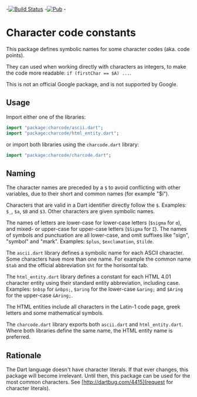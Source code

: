 -[![Build Status](https://travis-ci.org/lrhn/charcode.svg?branch=master)](https://travis-ci.org/lrhn/charcode)
-[![Pub](https://img.shields.io/pub/v/charcode.svg)](https://pub.dev/packages/charcode) -

# Character code constants

This package defines symbolic names for some character codes (aka. code points).

They can used when working directly with characters as integers,
to make the code more readable: `if (firstChar == $A) ...`.

This is not an official Google package, and is not supported by Google.

## Usage

Import either one of the libraries:
```dart
import "package:charcode/ascii.dart";
import "package:charcode/html_entity.dart";
```
or import both libraries using the `charcode.dart` library:
```dart
import "package:charcode/charcode.dart";
```

## Naming

The character names are preceded by a `$` to avoid conflicting with other
variables, due to their short and common names (for example "$i").

Characters that are valid in a Dart identifier directly follow the `$`.
Examples: `$_`, `$a`, `$B` and `$3`. Other characters are given symbolic names.

The names of letters are lower-case for lower-case letters (`$sigma` for `σ`),
and mixed- or upper-case for upper-case letters (`$Sigma` for `Σ`).
The names of symbols and punctuation are all lower-case,
and omit suffixes like "sign", "symbol" and "mark".
Examples: `$plus`, `$exclamation`, `$tilde`.

The `ascii.dart` library defines a symbolic name for each ASCII character.
Some characters have more than one name. For example the common name `$tab`
and the official abbreviation `$ht` for the horisontal tab.

The `html_entity.dart` library defines a constant for each HTML 4.01 character
entity using their standard entity abbreviation, including case.
Examples: `$nbsp` for `&nbps;`, `$aring` for the lower-case `&aring;`
and `$Aring` for the upper-case `&Aring;`.

The HTML entities include all characters in the Latin-1 code page, greek
letters and some mathematical symbols.

The `charcode.dart` library exports both `ascii.dart` and
`html_entity.dart`. Where both libraries define the same name,
the HTML entity name is preferred.

## Rationale

The Dart language doesn't have character literals.
If that ever changes, this package will become irrelevant.
Until then, this package can be used for the most common characters.
See [http://dartbug.com/4415](request for character literals).

